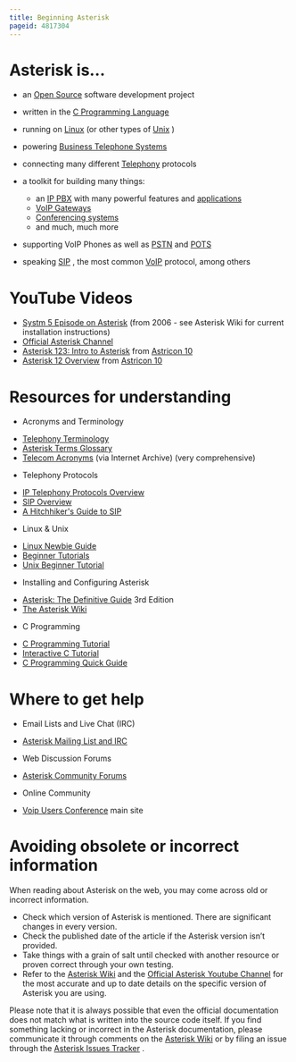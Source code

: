 ```yaml
---
title: Beginning Asterisk
pageid: 4817304
---
```


Asterisk is…
============

* an   [Open Source](http://en.wikipedia.org/wiki/Open_source)   software development project
* written in the   [C Programming Language](http://en.wikipedia.org/wiki/C_programming)
* running on   [Linux](http://en.wikipedia.org/wiki/Linux)   (or other types of   [Unix](http://en.wikipedia.org/wiki/Unix)  )
* powering   [Business Telephone Systems](http://en.wikipedia.org/wiki/Business_telephone_system)
* connecting many different   [Telephony](http://en.wikipedia.org/wiki/Telephony)   protocols
* a toolkit for building many things:

	+ an [IP PBX](https://www.asterisk.org/get-started/applications/what-is-an-ip-pbx/)   with many powerful features and  [applications](http://www.asterisk.org/get-started/applications)
	+ [VoIP Gateways](http://www.asterisk.org/get-started/applications/gateway)
	+ [Conferencing systems](http://www.asterisk.org/get-started/applications/conference)
	+ and much, much more
* supporting VoIP Phones as well as   [PSTN](https://en.wikipedia.org/wiki/Public_switched_telephone_network)   and   [POTS](http://en.wikipedia.org/wiki/Plain_old_telephone_service)
* speaking   [SIP](http://en.wikipedia.org/wiki/Session_Initiation_Protocol)  , the most common   [VoIP](http://en.wikipedia.org/wiki/Voip)   protocol, among others

YouTube Videos
==============

* [Systm 5 Episode on Asterisk](http://www.youtube.com/watch?v=UP9b_FEZuUE)  (from 2006 - see Asterisk Wiki for current installation instructions)
* [Official Asterisk Channel](http://www.youtube.com/user/asteriskvideos)
* [Asterisk 123: Intro to Asterisk](http://www.youtube.com/watch?v=PfSL-kekuDE)   from [Astricon 10](http://www.asterisk.org/community/astricon-user-conference)
* [Asterisk 12 Overview](http://www.youtube.com/watch?v=3shZC3myQyo)   from [Astricon 10](http://www.asterisk.org/community/astricon-user-conference)

Resources for understanding
===========================

* Acronyms and Terminology
+ [Telephony Terminology](http://en.wikipedia.org/wiki/List_of_telephony_terminology)
+ [Asterisk Terms Glossary](http://www.asterisk.org/get-started/glossary)
+ [Telecom Acronyms](http://web.archive.org/web/20210924114023/http://www.mob1le.com/acronyms.html)   (via Internet Archive)   (very comprehensive)

* Telephony Protocols
+ [IP Telephony Protocols Overview](http://www.cisco.com/en/US/docs/voice_ip_comm/cucm/admin/4_0_1/ccmsys/a08procl.html)
+ [SIP Overview](http://en.wikipedia.org/wiki/Session_Initiation_Protocol)
+ [A Hitchhiker's Guide to SIP](https://www.rfc-editor.org/rfc/rfc5411.txt)

* Linux & Unix
+ [Linux Newbie Guide](http://linuxnewbieguide.org/)
+ [Beginner Tutorials](http://www.linux.org/forums/beginner-tutorials.53/)
+ [Unix Beginner Tutorial](http://www.ee.surrey.ac.uk/Teaching/Unix/)

* Installing and Configuring Asterisk
+ [Asterisk: The Definitive Guide](http://www.asteriskdocs.org/)   3rd Edition
+ [The Asterisk Wiki](/)

* C Programming
+ [C Programming Tutorial](http://www.cprogramming.com/tutorial/c-tutorial.html)
+ [Interactive C Tutorial](http://www.learn-c.org/)
+ [C Programming Quick Guide](http://www.tutorialspoint.com/cprogramming/c_quick_guide.htm)

Where to get help
=================

* Email Lists and Live Chat (IRC)
+ [Asterisk Mailing List and IRC](http://www.asterisk.org/community/discuss)

* Web Discussion Forums
+ [Asterisk Community Forums](https://community.asterisk.org)

* Online Community
+ [Voip Users Conference](http://vuc.me)   main site

Avoiding obsolete or incorrect information
==========================================

When reading about Asterisk on the web, you may come across old or incorrect information.

* Check which version of Asterisk is mentioned.  There are significant changes in every version.
* Check the published date of the article if the Asterisk version isn’t provided.
* Take things with a grain of salt until checked with another resource or proven correct through your own testing.
* Refer to the   [Asterisk Wiki](/)   and the   [Official Asterisk Youtube Channel](http://www.youtube.com/user/asteriskvideos)   for the most accurate and up to date details on the specific version of Asterisk you are using.

 Please note that it is always possible that even the official documentation does not match what is written into the source code itself.  If you find something lacking or incorrect in the Asterisk documentation, please communicate it through comments on the   [Asterisk Wiki](//)   or by filing an issue through the   [Asterisk Issues Tracker](https://github.com/asterisk/asterisk/issues)  . 
